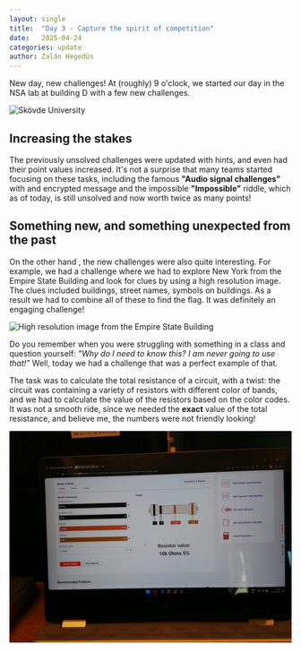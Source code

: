 ```yaml
---
layout: single
title:  "Day 3 - Capture the spirit of competition"
date:   2025-04-24
categories: update
author: Zalán Hegedüs
---
```


New day, new challenges! At (roughly) 9 o'clock, we started our day in the NSA lab at building D with a few new challenges.

![Skövde University](/assets/images/day3/skovde-university.jpg)

## Increasing the stakes

The previously unsolved challenges were updated with hints, and even had their point values increased. It's not a surprise that many teams started focusing on these tasks, including the famous **"Audio signal challenges"** with and encrypted message and the impossible **"Impossible"** riddle, which as of today, is still unsolved and now worth twice as many points!

## Something new, and something unexpected from the past

On the other hand , the new challenges were also quite interesting. For example, we had a challenge where we had to explore New York from the Empire State Building and look for clues by using a high resolution image. The clues included buildings, street names, symbols on buildings. As a result we had to combine all of these to find the flag. It was definitely an engaging challenge!

![High resolution image from the Empire State Building](/assets/images/day3/new-york.jpg)

Do you remember when you were struggling with something in a class and question yourself: *"Why do I need to know this? I am never going to use that!"* Well, today we had a challenge that was a perfect example of that.

The task was to calculate the total resistance of a circuit, with a twist: the circuit was containing a variety of resistors with different color of bands, and we had to calculate the value of the resistors based on the color codes. It was not a smooth ride, since we needed the **exact** value of the total resistance, and believe me, the numbers were not friendly looking!

![Resistor values](/assets/images/day3/resistors.jpg)



